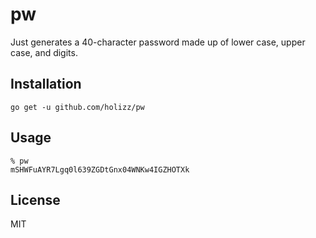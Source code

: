# pw

Just generates a 40-character password made up of lower case, upper case, and digits.

## Installation

    go get -u github.com/holizz/pw

## Usage

    % pw
    mSHWFuAYR7Lgq0l639ZGDtGnx04WNKw4IGZHOTXk

## License

MIT

